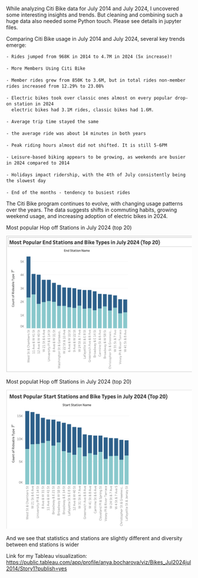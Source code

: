 While analyzing Citi Bike data for July 2014 and July 2024, I uncovered some interesting insights and trends. But cleaning and combining such a huge data also needed some Python touch. Please see details in jupyter files.

Comparing Citi Bike usage in July 2014 and July 2024, several key trends emerge:
	
	- Rides jumped from 968K in 2014 to 4.7M in 2024 (5x increase)!

	- More Members Using Citi Bike 

	- Member rides grew from 850K to 3.6M, but in total rides non-member rides increased from 12.29% to 23.08%

	- Electric bikes took over classic ones almost on every popular drop-on station in 2024
      electric bikes had 3.1M rides, classic bikes had 1.6M.

	- Average trip time stayed the same 

	- the average ride was about 14 minutes in both years

	- Peak riding hours almost did not shifted. It is still 5-6PM

    - Leisure-based biking appears to be growing, as weekends are busier in 2024 compared to 2014

	- Holidays impact ridership, with the 4th of July consistently being the slowest day

    - End of the months - tendency to busiest rides
    

The Citi Bike program continues to evolve, with changing usage patterns over the years. The data suggests shifts in commuting habits, growing weekend usage, and increasing adoption of electric bikes in 2024.

Most popular Hop off Stations in July 2024 (top 20)

![alt text](<Screenshot 2025-02-19 at 01.08.00.png>)

Most populat Hop off Stations in July 2024 (top 20)

![alt text](<Screenshot 2025-02-19 at 01.07.43.png>)

And we see that statistics and stations are slightly different and diversity between end stations is wider

Link for my Tableau visualization:
https://public.tableau.com/app/profile/anya.bocharova/viz/Bikes_Jul2024jul2014/Story1?publish=yes